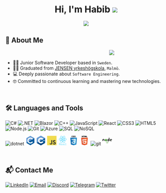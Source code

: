 <h1 align="center">Hi, I'm Habib <img src="https://media.giphy.com/media/hvRJCLFzcasrR4ia7z/giphy.gif" width="18"></h1>
<p align="center">
  <a href="https://github.com/DenverCoder1/readme-typing-svg"><img src="https://readme-typing-svg.herokuapp.com?font=Time+New+Roman&color=%23C8BE25&size=25&center=true&vCenter=true&width=500&height=80&lines=Software+Developer;Full-stack+Developer;.NET+Developer;Committed+to+continuous+learning"></a>
</p>
	
## 👤 About Me

<picture> <img align="right" src="https://github.com/7oSkaaa/7oSkaaa/blob/main/Images/Right_Side.gif?raw=true" width = 180px></picture>
<br><be>
- :technologist: Junior Software Developer based in `Sweden`.
- :student: Graduated from [JENSEN yrkeshögskola](https://www.jensenyh.se/vara-yh-utbildningar/systemutvecklare-inriktning-sakerhet), `Malmö`.
- :computer: Deeply passionate about `Software Engineering`.
- :nerd_face: Committed to continuous learning and mastering new technologies.
<br>

## 🛠️ Languages and Tools

![C#](https://img.shields.io/badge/C%23-68217A?style=plastic&logo=c-sharp&logoColor=white)
![.NET](https://img.shields.io/badge/.NET-512BD4?style=plastic&logo=dotnet&logoColor=white)
![Blazor](https://img.shields.io/badge/Blazor-512BD4?style=plastic&logo=blazor&logoColor=white)
![C++](https://img.shields.io/badge/C++-00599C?style=plastic&logo=c%2B%2B&logoColor=white)
![JavaScript](https://img.shields.io/badge/JavaScript-F7DF1E?style=plastic&logo=javascript&logoColor=black)
![React](https://img.shields.io/badge/React-20232A?style=plastic&logo=react&logoColor=61DAFB)
![CSS3](https://img.shields.io/badge/CSS3-1572B6?style=plastic&logo=css3&logoColor=white)
![HTML5](https://img.shields.io/badge/HTML5-E34F26?style=plastic&logo=html5&logoColor=white)
![Node.js](https://img.shields.io/badge/Node.js-339933?style=plastic&logo=nodedotjs&logoColor=white)
![Git](https://img.shields.io/badge/Git-F05032?style=plastic&logo=git&logoColor=white)
![Azure](https://img.shields.io/badge/Azure-0089D6?style=plastic&logo=microsoft-azure&logoColor=white)
![SQL](https://img.shields.io/badge/SQL-4479A1?style=plastic&logo=sql&logoColor=white)
![NoSQL](https://img.shields.io/badge/NoSQL-00A560?style=plastic&logo=nosql&logoColor=white)

<p align="left"> 
  <img src="https://raw.githubusercontent.com/devicons/devicon/master/icons/dotnet/dotnet-original.svg" alt="dotnet" width="30" height="30"/>
  <img src="https://raw.githubusercontent.com/devicons/devicon/master/icons/c/c-original.svg" alt="c" width="30" height="30"/>
  <img src="https://raw.githubusercontent.com/devicons/devicon/master/icons/cplusplus/cplusplus-original.svg" alt="cplusplus" width="30" height="30"/>
  <img src="https://raw.githubusercontent.com/devicons/devicon/master/icons/javascript/javascript-original.svg" alt="javascript" width="30" height="30"/>
   <img src="https://raw.githubusercontent.com/devicons/devicon/master/icons/react/react-original-wordmark.svg" alt="react" width="30" height="30"/>
  <img src="https://raw.githubusercontent.com/devicons/devicon/master/icons/css3/css3-original-wordmark.svg" alt="css3" width="30" height="30"/>
  <img src="https://raw.githubusercontent.com/devicons/devicon/master/icons/html5/html5-original-wordmark.svg" alt="html5" width="30" height="30"/>
  <img src="https://www.vectorlogo.zone/logos/git-scm/git-scm-icon.svg" alt="git" width="30" height="30"/>
  <img src="https://raw.githubusercontent.com/devicons/devicon/master/icons/nodejs/nodejs-original-wordmark.svg" alt="nodejs" width="30" height="30"/>
</p><br>

## 📬 Contact Me

[![LinkedIn](https://img.shields.io/badge/LinkedIn-0077B5.svg?style=flat-square&logo=linkedin&logoColor=white)](https://www.linkedin.com/in/elhabib-asmama/)
[![Email](https://img.shields.io/badge/Email-D14836.svg?style=flat-square&logo=gmail&logoColor=white)](mailto:elhabibasmama@gmail.com)
[![Discord](https://img.shields.io/badge/Discord-7289DA.svg?style=flat-square&logo=discord&logoColor=white)](discordapp.com/users/855579805771759617)
[![Telegram](https://img.shields.io/badge/Telegram-26A5E4.svg?style=flat-square&logo=telegram&logoColor=white)](https://t.me/elhabib_asmama)
[![Twitter](https://img.shields.io/badge/Twitter-1DA1F2.svg?style=flat-square&logo=twitter&logoColor=white)](https://twitter.com/EAsmama)
